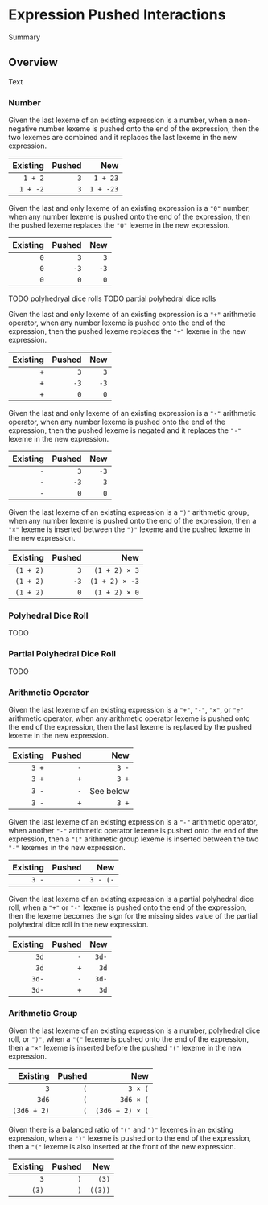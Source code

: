 # Expression Pushed Interactions

<!--@START_MENU_TOKEN@-->Summary<!--@END_MENU_TOKEN@-->

## Overview

<!--@START_MENU_TOKEN@-->Text<!--@END_MENU_TOKEN@-->

### Number

Given the last lexeme of an existing expression is a number, when a non-negative number lexeme is pushed onto the end of the expression, then the two lexemes are combined and it replaces the last lexeme in the new expression.

| Existing | Pushed | New       |
| --------:| ------:| ---------:|
|  `1 + 2` |    `3` |  `1 + 23` |
| `1 + -2` |    `3` | `1 + -23` |

Given the last and only lexeme of an existing expression is a `"0"` number, when any number lexeme is pushed onto the end of the expression, then the pushed lexeme replaces the `"0"` lexeme in the new expression.

| Existing | Pushed | New  |
| --------:| ------:| ----:|
|      `0` |    `3` |  `3` |
|      `0` |   `-3` | `-3` |
|      `0` |    `0` |  `0` |

TODO polyhedryal dice rolls
TODO partial polyhedral dice rolls

Given the last and only lexeme of an existing expression is a `"+"` arithmetic operator, when any number lexeme is pushed onto the end of the expression, then the pushed lexeme replaces the `"+"` lexeme in the new expression.

| Existing | Pushed | New  |
| --------:| ------:| ----:|
|      `+` |    `3` |  `3` |
|      `+` |   `-3` | `-3` |
|      `+` |    `0` |  `0` |

Given the last and only lexeme of an existing expression is a `"-"` arithmetic operator, when any number lexeme is pushed onto the end of the expression, then the pushed lexeme is negated and it replaces the `"-"` lexeme in the new expression.

| Existing | Pushed | New  |
| --------:| ------:| ----:|
|      `-` |    `3` | `-3` |
|      `-` |   `-3` |  `3` |
|      `-` |    `0` |  `0` |

Given the last lexeme of an existing expression is a `")"` arithmetic group, when any number lexeme is pushed onto the end of the expression, then a `"×"` lexeme is inserted between the `")"` lexeme and the pushed lexeme in the new expression.

| Existing  | Pushed | New              |
| ---------:| ------:| ----------------:|
| `(1 + 2)` |    `3` |  `(1 + 2) × 3` |
| `(1 + 2)` |   `-3` | `(1 + 2) × -3` |
| `(1 + 2)` |    `0` |  `(1 + 2) × 0` |

### Polyhedral Dice Roll

TODO

### Partial Polyhedral Dice Roll

TODO

### Arithmetic Operator

Given the last lexeme of an existing expression is a `"+"`, `"-"`, `"×"`, or `"÷"` arithmetic operator, when any arithmetic operator lexeme is pushed onto the end of the expression, then the last lexeme is replaced by the pushed lexeme in the new expression.

| Existing | Pushed | New       |
| --------:| ------:| ---------:|
|    `3 +` |    `-` | `3 -`     |
|    `3 +` |    `+` | `3 +`     |
|    `3 -` |    `-` | See below |
|    `3 -` |    `+` | `3 +`     |

Given the last lexeme of an existing expression is a `"-"` arithmetic operator, when another `"-"` arithmetic operator lexeme is pushed onto the end of the expression, then a `"("` arithmetic group lexeme is inserted between the two `"-"` lexemes in the new expression.

| Existing | Pushed | New      |
| --------:| ------:| --------:|
|    `3 -` |    `-` | `3 - (-` |

Given the last lexeme of an existing expression is a partial polyhedral dice roll, when a `"+"` or `"-"` lexeme is pushed onto the end of the expression, then the lexeme becomes the sign for the missing sides value of the partial polyhedral dice roll in the new expression.

| Existing | Pushed | New   |
| --------:| ------:| -----:|
|     `3d` |    `-` | `3d-` |
|     `3d` |    `+` |  `3d` |
|    `3d-` |    `-` | `3d-` |
|    `3d-` |    `+` |  `3d` |

### Arithmetic Group

Given the last lexeme of an existing expression is a number, polyhedral dice roll, or `")"`, when a `"("` lexeme is pushed onto the end of the expression, then a `"×"` lexeme is inserted before the pushed `"("` lexeme in the new expression.

| Existing    | Pushed | New             |
| -----------:| ------:| ---------------:|
|         `3` |    `(` |         `3 × (` |
|       `3d6` |    `(` |       `3d6 × (` |
| `(3d6 + 2)` |    `(` | `(3d6 + 2) × (` |

 Given there is a balanced ratio of `"("` and `")"` lexemes in an existing expression, when a `")"` lexeme is pushed onto the end of the expression, then a `"("` lexeme is also inserted at the front of the new expression.

| Existing | Pushed | New       |
| --------:| ------:| ---------:|
|      `3` |    `)` |     `(3)` |
|    `(3)` |    `)` |   `((3))` |
